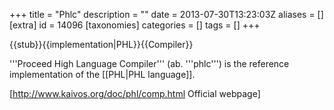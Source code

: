 +++
title = "Phlc"
description = ""
date = 2013-07-30T13:23:03Z
aliases = []
[extra]
id = 14096
[taxonomies]
categories = []
tags = []
+++

{{stub}}{{implementation|PHL}}{{Compiler}}

'''Proceed High Language Compiler''' (ab. '''phlc''') is the reference implementation of the [[PHL|PHL language]].

[http://www.kaivos.org/doc/phl/comp.html Official webpage]

